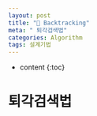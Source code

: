 ```yaml
---
layout: post
title: "🔄 Backtracking"
meta: " 퇴각검색법"
categories: Algorithm
tags: 설계기법
---
```




* content
{:toc}
# 퇴각검색법


